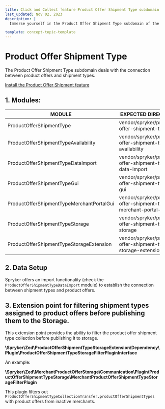 ```yaml
---
title: Click and Collect feature Product Offer Shipment Type subdomain walkthrough
last_updated: Nov 02, 2023
description: |
  Immerse yourself in the Product Offer Shipment Type subdomain of the Click and Collect feature. Gain insights into the connection between product offers and shipment types, and learn how to install and configure the necessary modules for seamless integration. Discover the significance of data setup and explore extension points for filtering shipment types assigned to product offers before publishing them to storage.

template: concept-topic-template
---
```


# Product Offer Shipment Type

The Product Offer Shipment Type subdomain deals with the connection between product offers and shipment types.

[Install the Product Offer Shipment feature](/docs/pbc/all/install-features/{{page.version}}/install-the-product-offer-shipment-feature.html)

## 1. Modules:

| MODULE                                                  | EXPECTED DIRECTORY                                                           |
|---------------------------------------------------------|------------------------------------------------------------------------------|
| ProductOfferShipmentType                                | vendor/spryker/product-offer-shipment-type                                   |
| ProductOfferShipmentTypeAvailability                    | vendor/spryker/product-offer-shipment-type-availability                      |
| ProductOfferShipmentTypeDataImport                      | vendor/spryker/product-offer-shipment-type-data-import                       |
| ProductOfferShipmentTypeGui                             | vendor/spryker/product-offer-shipment-type-gui                               |
| ProductOfferShipmentTypeMerchantPortalGui               | vendor/spryker/product-offer-shipment-type-merchant-portal-gui               |
| ProductOfferShipmentTypeStorage                         | vendor/spryker/product-offer-shipment-type-storage                           |
| ProductOfferShipmentTypeStorageExtension                | vendor/spryker/product-offer-shipment-type-storage-extension                 |

## 2. Data Setup

Spryker offers an import functionality (check the `ProductOfferShipmentTypeDataImport` module) to establish the connection between shipment types and product offers.

## 3. Extension point for filtering shipment types assigned to product offers before publishing them to the Storage.

This extension point provides the ability to filter the product offer shipment type collection before publishing it to storage.

**\Spryker\Zed\ProductOfferShipmentTypeStorageExtension\Dependency\Plugin\ProductOfferShipmentTypeStorageFilterPluginInterface**

An example:

**\Spryker\Zed\MerchantProductOfferStorage\Communication\Plugin\ProductOfferShipmentTypeStorage\MerchantProductOfferShipmentTypeStorageFilterPlugin**

This plugin filters out `ProductOfferShipmentTypeCollectionTransfer.productOfferShipmentTypes` with product offers from inactive merchants.
